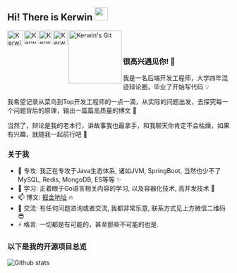 ## Hi! There is Kerwin <img src="https://raw.githubusercontent.com/iampavangandhi/iampavangandhi/master/gifs/Hi.gif" width="30px"></h2>

<a href="https://juejin.im/user/5c729b0b5188255cf64b2da6">
  <img align="left" alt="Kerwin's JueJin" width="35px" src="https://b-gold-cdn.xitu.io/v3/static/img/simplify-logo.3e3c253.svg" />
</a>
<a href="https://segmentfault.com/u/kexianming">
  <img align="left" alt="Kerwin's SF" width="30px" src="https://cdn.jsdelivr.net/gh/kkzhilu/kkzhilu.github.io/img/sf.png" />
</a>
<a href="https://github.com/kkzhilu/kkzhilu">
  <img align="left" alt="Kerwin's Github" width="30px" src="https://cdn.jsdelivr.net/npm/simple-icons@v3/icons/github.svg" />
</a>
<a href="https://cdn.jsdelivr.net/gh/kkzhilu/kkzhilu.github.io/img/WeLogo.jpg">
  <img align="left" alt="Kerwin's WeChat" width="32px" src="https://cdn.jsdelivr.net/gh/kkzhilu/kkzhilu.github.io/img/WechatLogo.svg" />
</a>
<a href="https://my.oschina.net/superkerwin">
  <img align="left" alt="Kerwin's Git" width="120px" src="https://static.oschina.net/new-osc/img/logo_new.svg" />
</a>
<br />
<br />

### 很高兴遇见你! 🤩 

我是一名后端开发工程师，大学四年混迹辩论圈，毕业了开始写代码 💡

我希望记录从菜鸟到Top开发工程师的一点一滴，从实际的问题出发，去探究每一个问题背后的原理，输出一篇篇高质量的博文 🤞

当然了，辩论是我的老本行，讲故事我也最拿手，和我聊天你肯定不会枯燥，如果有兴趣，就随我一起前行吧 🌈


### 关于我

- 🔭 专攻: 我正在专攻于Java生态体系, 诸如JVM, SpringBoot, 当然也少不了MySQL, Redis, MongoDB, ES等等 ✨
- 🚀 学习: 正着眼于Go语言相关内容的学习, 以及容器化技术, 高并发技术 🍗
- 📫 博文: [掘金地址](https://juejin.im/user/5c729b0b5188255cf64b2da6) 🔥
- 💬 交流: 有任何问题咨询或者交流, 我都非常乐意, 联系方式见上方微信二维码😎
- ⚡ 格言: 一切都是有可能的，甚至那些不可能的也是. 

### 以下是我的开源项目总览

![Github stats](https://github-readme-stats.vercel.app/api?username=kkzhilu&show_icons=true&hide_border=true)
